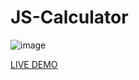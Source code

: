# JS-Calculator
![image](https://github.com/JonathanManzanoDiaz/JS-Calculator/assets/43423216/fd48abad-fdec-41e0-a5d6-938a75c13568)

[LIVE DEMO](https://jonathanmanzanodiaz.github.io/100WebProjects/ALL-PROJECTS/003-Calculator/)
